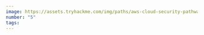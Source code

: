 ```yaml
---
image: https://assets.tryhackme.com/img/paths/aws-cloud-security-pathway-image-rectangle.svg
number: "5"
tags:
---
```

